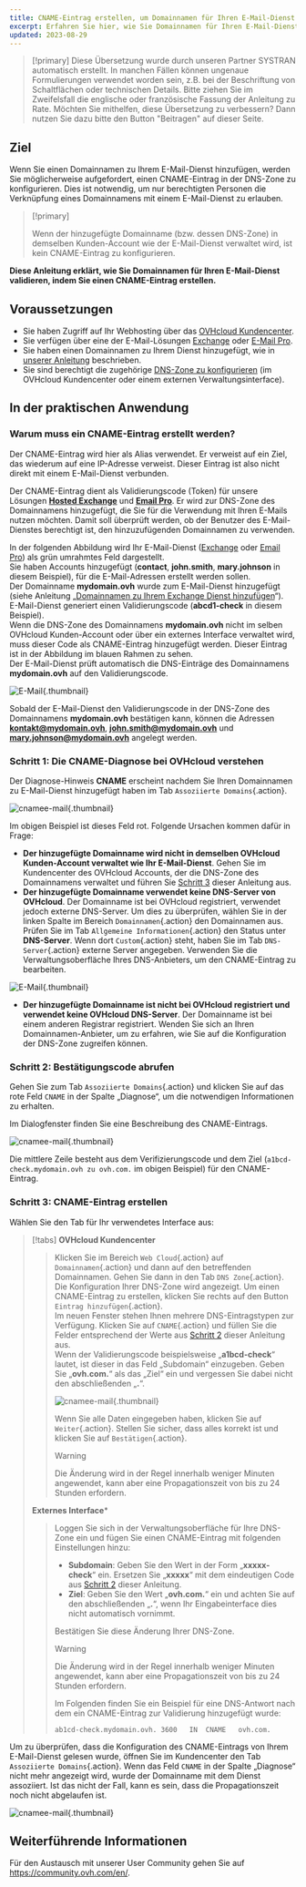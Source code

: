 ```yaml
---
title: CNAME-Eintrag erstellen, um Domainnamen für Ihren E-Mail-Dienst zu validieren
excerpt: Erfahren Sie hier, wie Sie Domainnamen für Ihren E-Mail-Dienst zu validieren, indem Sie einen CNAME-Eintrag anlegen
updated: 2023-08-29
---
```


> [!primary]
> Diese Übersetzung wurde durch unseren Partner SYSTRAN automatisch erstellt. In manchen Fällen können ungenaue Formulierungen verwendet worden sein, z.B. bei der Beschriftung von Schaltflächen oder technischen Details. Bitte ziehen Sie im Zweifelsfall die englische oder französische Fassung der Anleitung zu Rate. Möchten Sie mithelfen, diese Übersetzung zu verbessern? Dann nutzen Sie dazu bitte den Button "Beitragen" auf dieser Seite.
>

## Ziel

Wenn Sie einen Domainnamen zu Ihrem E-Mail-Dienst hinzufügen, werden Sie möglicherweise aufgefordert, einen CNAME-Eintrag in der DNS-Zone zu konfigurieren. Dies ist notwendig, um nur berechtigten Personen die Verknüpfung eines Domainnamens mit einem E-Mail-Dienst zu erlauben.

> [!primary]
>
> Wenn der hinzugefügte Domainname (bzw. dessen DNS-Zone) in demselben Kunden-Account wie der E-Mail-Dienst verwaltet wird, ist kein CNAME-Eintrag zu konfigurieren.

**Diese Anleitung erklärt, wie Sie Domainnamen für Ihren E-Mail-Dienst validieren, indem Sie einen CNAME-Eintrag erstellen.**

## Voraussetzungen

- Sie haben Zugriff auf Ihr Webhosting über das [OVHcloud Kundencenter](https://www.ovh.com/auth/?action=gotomanager&from=https://www.ovh.de/&ovhSubsidiary=de).
- Sie verfügen über eine der E-Mail-Lösungen [Exchange](https://www.ovhcloud.com/de/emails/) oder [E-Mail Pro](/links/web/email-pro).
- Sie haben einen Domainnamen zu Ihrem Dienst hinzugefügt, wie in [unserer Anleitung](/pages/web_cloud/email_and_collaborative_solutions/microsoft_exchange/exchange_adding_domain) beschrieben.
- Sie sind berechtigt die zugehörige [DNS-Zone zu konfigurieren](/pages/web_cloud/domains/dns_zone_edit) (im OVHcloud Kundencenter oder einem externen Verwaltungsinterface).

## In der praktischen Anwendung

### Warum muss ein CNAME-Eintrag erstellt werden?

Der CNAME-Eintrag wird hier als Alias verwendet. Er verweist auf ein Ziel, das wiederum auf eine IP-Adresse verweist. Dieser Eintrag ist also nicht direkt mit einem E-Mail-Dienst verbunden.

Der CNAME-Eintrag dient als Validierungscode (Token) für unsere Lösungen [**Hosted Exchange**](https://www.ovhcloud.com/de-emails/hosted-exchange/) und [**Email Pro**](https://www.ovhcloud.com/de-gb/emails/email-pro/). Er wird zur DNS-Zone des Domainnamens hinzugefügt, die Sie für die Verwendung mit Ihren E-Mails nutzen möchten. Damit soll überprüft werden, ob der Benutzer des E-Mail-Dienstes berechtigt ist, den hinzuzufügenden Domainnamen zu verwenden.

In der folgenden Abbildung wird Ihr E-Mail-Dienst ([Exchange](https://www.ovhcloud.com/de/emails/) oder [Email Pro](/links/web/email-pro)) als 
grün umrahmtes Feld dargestellt.<br>
Sie haben Accounts hinzugefügt (**contact**, **john.smith**, **mary.johnson** in diesem Beispiel), für die E-Mail-Adressen erstellt werden sollen.<br>
Der Domainname **mydomain.ovh** wurde zum E-Mail-Dienst hinzugefügt (siehe Anleitung „[Domainnamen zu Ihrem Exchange Dienst hinzufügen](/pages/web_cloud/email_and_collaborative_solutions/microsoft_exchange/exchange_adding_domain)“).<br>
E-Mail-Dienst generiert einen Validierungscode (**abcd1-check** in diesem Beispiel).<br>
Wenn die DNS-Zone des Domainnamens **mydomain.ovh** nicht im selben OVHcloud Kunden-Account oder über ein externes Interface verwaltet wird, muss dieser Code als CNAME-Eintrag hinzugefügt werden. Dieser Eintrag ist in der Abbildung im blauen Rahmen zu sehen.<br>
Der E-Mail-Dienst prüft automatisch die DNS-Einträge des Domainnamens **mydomain.ovh** auf den Validierungscode.

![E-Mail](images/email-dns-conf-cname01.png){.thumbnail}

Sobald der E-Mail-Dienst den Validierungscode in der DNS-Zone des Domainnamens **mydomain.ovh** bestätigen kann, können die Adressen **kontakt@mydomain.ovh**, **john.smith@mydomain.ovh** und **mary.johnson@mydomain.ovh** angelegt werden.

### Schritt 1: Die CNAME-Diagnose bei OVHcloud verstehen <a name="step1"></a>

Der Diagnose-Hinweis **CNAME** erscheint nachdem Sie Ihren Domainnamen zu E-Mail-Dienst hinzugefügt haben im Tab `Assoziierte Domains`{.action}.

![cnamee-mail](images/cname_exchange_diagnostic.png){.thumbnail}

Im obigen Beispiel ist dieses Feld rot. Folgende Ursachen kommen dafür in Frage:

- **Der hinzugefügte Domainname wird nicht in demselben OVHcloud Kunden-Account verwaltet wie Ihr E-Mail-Dienst**. Gehen Sie im Kundencenter des OVHcloud Accounts, der die DNS-Zone des Domainnamens verwaltet und führen Sie [Schritt 3](#step3) dieser Anleitung aus.
- **Der hinzugefügte Domainname verwendet keine DNS-Server von OVHcloud**. Der Domainname ist bei OVHcloud registriert, verwendet jedoch externe DNS-Server. Um dies zu überprüfen, wählen Sie in der linken Spalte im Bereich `Domainnamen`{.action} den Domainnamen aus. Prüfen Sie im Tab `Allgemeine Informationen`{.action} den Status unter **DNS-Server**. Wenn dort `Custom`{.action} steht, haben Sie im Tab `DNS-Server`{.action} externe Server angegeben. Verwenden Sie die Verwaltungsoberfläche Ihres DNS-Anbieters, um den CNAME-Eintrag zu bearbeiten.

![E-Mail](images/email-dns-conf-cname02.png){.thumbnail}

- **Der hinzugefügte Domainname ist nicht bei OVHcloud registriert und verwendet keine OVHcloud DNS-Server**. Der Domainname ist bei einem anderen Registrar registriert. Wenden Sie sich an Ihren Domainnamen-Anbieter, um zu erfahren, wie Sie auf die Konfiguration der DNS-Zone zugreifen können.

### Schritt 2: Bestätigungscode abrufen <a name="step2"></a>

Gehen Sie zum Tab `Assoziierte Domains`{.action} und klicken Sie auf das rote Feld `CNAME` in der Spalte „Diagnose“, um die notwendigen Informationen zu erhalten.

Im Dialogfenster finden Sie eine Beschreibung des CNAME-Eintrags.

![cnamee-mail](images/cname_exchange_informations.png){.thumbnail}

Die mittlere Zeile besteht aus dem Verifizierungscode und dem Ziel (`a1bcd-check.mydomain.ovh zu ovh.com.` im obigen Beispiel) für den CNAME-Eintrag.

### Schritt 3: CNAME-Eintrag erstellen <a name="step3"></a>

Wählen Sie den Tab für Ihr verwendetes Interface aus:

> [!tabs]
> **OVHcloud Kundencenter**
>> Klicken Sie im Bereich `Web Cloud`{.action} auf `Domainnamen`{.action} und dann auf den betreffenden Domainnamen. Gehen Sie dann in den Tab `DNS Zone`{.action}.<br>
>> Die Konfiguration Ihrer DNS-Zone wird angezeigt. Um einen CNAME-Eintrag zu erstellen, klicken Sie rechts auf den Button `Eintrag hinzufügen`{.action}.<br>
>> Im neuen Fenster stehen Ihnen mehrere DNS-Eintragstypen zur Verfügung. Klicken Sie auf `CNAME`{.action} und füllen Sie die Felder entsprechend der Werte aus [Schritt 2](#step2) dieser Anleitung aus.<br>
>> Wenn der Validierungscode beispielsweise „**a1bcd-check**“ lautet, ist dieser in das Feld „Subdomain“ einzugeben. Geben Sie „**ovh.com.**“ als das „Ziel“ ein und vergessen Sie dabei nicht den abschließenden „**.**“.
>>
>> ![cnamee-mail](images/cname_add_entry_dns_zone.png){.thumbnail}
>>
>> Wenn Sie alle Daten eingegeben haben, klicken Sie auf `Weiter`{.action}. Stellen Sie sicher, dass alles korrekt ist und klicken Sie auf `Bestätigen`{.action}.<br>
>>
>> > [!warning]
>> >
>> > Die Änderung wird in der Regel innerhalb weniger Minuten angewendet, kann aber eine Propagationszeit von bis zu 24 Stunden erfordern.
>>
> **Externes Interface***
>>
>> Loggen Sie sich in der Verwaltungsoberfläche für Ihre DNS-Zone ein und fügen Sie einen CNAME-Eintrag mit folgenden Einstellungen hinzu:
>>
>> - **Subdomain**: Geben Sie den Wert in der Form „**xxxxx-check**“ ein. Ersetzen Sie „**xxxxx**“ mit dem eindeutigen Code aus [Schritt 2](#step2) dieser Anleitung.
>> - **Ziel**: Geben Sie den Wert „**ovh.com.**“ ein und achten Sie auf den abschließenden „**.**“, wenn Ihr Eingabeinterface dies nicht automatisch vornimmt.
>>
>> Bestätigen Sie diese Änderung Ihrer DNS-Zone.
>>
>> > [!warning]
>> >
>> > Die Änderung wird in der Regel innerhalb weniger Minuten angewendet, kann aber eine Propagationszeit von bis zu 24 Stunden erfordern.
>> >
>>
>> Im Folgenden finden Sie ein Beispiel für eine DNS-Antwort nach dem ein CNAME-Eintrag zur Validierung hinzugefügt wurde:
>>
>> ```text
>> ab1cd-check.mydomain.ovh. 3600	IN	CNAME	ovh.com.
>> ```

Um zu überprüfen, dass die Konfiguration des CNAME-Eintrags von Ihrem E-Mail-Dienst gelesen wurde, öffnen Sie im Kundencenter den Tab `Assoziierte Domains`{.action}. Wenn das Feld `CNAME` in der Spalte „Diagnose“ nicht mehr angezeigt wird, wurde der Domainname mit dem Dienst assoziiert. Ist das nicht der Fall, kann es sein, dass die Propagationszeit noch nicht abgelaufen ist.

![cnamee-mail](images/cname_exchange_diagnostic_green.png){.thumbnail}

## Weiterführende Informationen

Für den Austausch mit unserer User Community gehen Sie auf <https://community.ovh.com/en/>.
